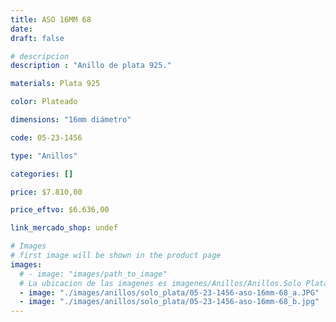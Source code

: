 ```yaml
---
title: ASO 16MM 68
date: 
draft: false

# descripcion
description : "Anillo de plata 925."

materials: Plata 925

color: Plateado

dimensions: "16mm diámetro"

code: 05-23-1456

type: "Anillos"

categories: []

price: $7.810,00

price_eftvo: $6.636,00

link_mercado_shop: undef

# Images
# first image will be shown in the product page
images:
  # - image: "images/path_to_image"
  # La ubicacion de las imagenes es imagenes/Anillos/Anillos.Solo Plata/05-23-1456-aso-16mm-68
  - image: "./images/anillos/solo_plata/05-23-1456-aso-16mm-68_a.JPG"
  - image: "./images/anillos/solo_plata/05-23-1456-aso-16mm-68_b.jpg"
---
```

